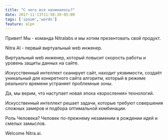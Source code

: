 ```yaml
---
title: "С чего все начиналось?"
date: 2017-11-13T11:58:39-05:00
tags: ['ipsum','words']
feature: alpn
---
```


Привет! Мы - команда Nitralabs и мы хотим презентовать свой продукт. 

 Nitra АI - первый виртуальный web инженер. 

Виртуальный web инженер, который повысит скорость работы и уровень защиты данных на сайте. 

Искусственный интеллект сканирует сайт, находит уязвимости, создаёт уникальный для конкретного сайта алгоритм, который в режиме реального времени устраняет проблемные зоны. 

Да, мы верим, что наступает новая эпоха «взросления» технологий. 

Искусственный интеллект решает задачи, которые требуют совершения сложных замеров и подбора оптимальной комбинации. 

Роль Человека? Человек по-прежнему незаменим в рождении идей и смелых замыслов. 

Welcome Nitra.ai.